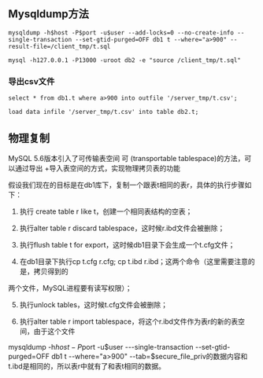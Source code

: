 ## Mysqldump方法

```
mysqldump -h$host -P$port -u$user --add-locks=0 --no-create-info --single-transaction --set-gtid-purged=OFF db1 t --where="a>900" --result-file=/client_tmp/t.sql
```

```
mysql -h127.0.0.1 -P13000 -uroot db2 -e "source /client_tmp/t.sql"
```



### 导出csv文件

```
select * from db1.t where a>900 into outfile '/server_tmp/t.csv';
```

```
load data infile '/server_tmp/t.csv' into table db2.t;
```



## 物理复制

MySQL 5.6版本引入了可传输表空间 可 (transportable tablespace)的方法，可以通过导出 +导入表空间的方式，实现物理拷贝表的功能

假设我们现在的目标是在db1库下，复制一个跟表t相同的表r，具体的执行步骤如下： 

1. 执行 create table r like t，创建一个相同表结构的空表； 

2. 执行alter table r discard tablespace，这时候r.ibd文件会被删除； 

3. 执行flush table t for export，这时候db1目录下会生成一个t.cfg文件； 

4. 在db1目录下执行cp t.cfg r.cfg; cp t.ibd r.ibd；这两个命令（这里需要注意的是，拷贝得到的 

两个文件，MySQL进程要有读写权限）； 

5. 执行unlock tables，这时候t.cfg文件会被删除； 

6. 执行alter table r import tablespace，将这个r.ibd文件作为表r的新的表空间，由于这个文件 

mysqldump -h$host -P$port -u$user ---single-transaction --set-gtid-purged=OFF db1 t --where="a>900" --tab=$secure_file_priv的数据内容和t.ibd是相同的，所以表r中就有了和表t相同的数据。

